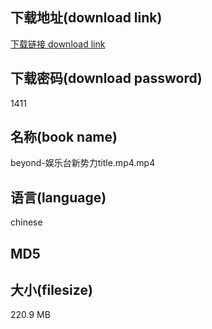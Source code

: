 ## 下载地址(download link)
[下载链接 download link](https://voluble-croquembouche-d321dc.netlify.app/?s=beyond-%E5%A8%B1%E4%B9%90%E5%8F%B0%E6%96%B0%E5%8A%BF%E5%8A%9Btitle.mp4)

## 下载密码(download password)
1411

## 名称(book name)
beyond-娱乐台新势力title.mp4.mp4

## 语言(language)
chinese

## MD5


## 大小(filesize)
220.9 MB
